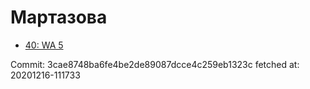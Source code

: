 # Мартазова
- [40: WA 5](40.md)

Commit: 3cae8748ba6fe4be2de89087dcce4c259eb1323c
 fetched at: 20201216-111733
